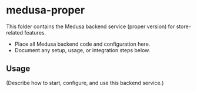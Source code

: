 # medusa-proper

This folder contains the Medusa backend service (proper version) for store-related features. 

- Place all Medusa backend code and configuration here.
- Document any setup, usage, or integration steps below.

## Usage

(Describe how to start, configure, and use this backend service.)
